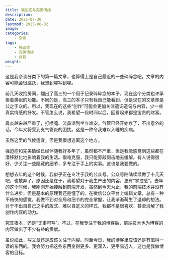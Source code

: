 ```yaml
---
title: 强迫症与完美情结
description: 
date: 2025-07-30
lastmod: 2025-08-02
image: 
categories:
    - 杂谈
tags:
    - 强迫症
    - 完美情结
    - 自我
weight: 
---
```


这是我杂谈分类下的第一篇文章，也算得上是自己最近的一些碎碎念吧，文章的内容可能会很跳跃，我想到哪写到哪。

前几天收拾房间，翻出了高三的一个用于记录碎碎念的本子，现在这个分类也许承担着类似的功能。不同的是，高三的本子只有我自己能看到，但是现在的文章却是公之于众的。所以，我现在的这些“创作”可能会更加关注遣词造句与内容，少一些真实情感的抒发。不管怎么说，我希望一段时间以后，回看起来都是宝贵的财富。

鼻炎越来越严重了，打喷嚏、流鼻涕到坐立难安。气管已经开始疼了，不出意外的话，今年又将受到支气管炎的困扰。这是一种令我难以入睡的疾病。

虽然这里的气候适宜，但是我很想逃离这个地方。

强迫症和完美情结已经伴随我好多年了，虽然都不严重，但是我能感觉到这些都在潜移默化地影响着我的生活。很难克服，我只能旁敲侧击地去缓解。有人说得很好，少关注一些隐藏的细节，多专注于手上的实事。这也是我要做的。

想想去年的这个时候，我似乎正在专注于我的公众号。公众号陆陆续续做了十几天吧，也放弃了。原因还是在于，我希望对于我生产出的内容，更有“掌控感”。去年的这个时候，我刚刚开始接触到前端开发，虽然到今天为止，我的前端技术并没有什么进步，但是基本的原理我还是懂了的。在微信公众平台上编辑文章，总有一种不畅快的感觉，我做不到对全局和细节的完全掌握，让我渐渐萌生了退却的想法。对于不出自自己之手的版式、难以自定义的样式，我都不是很喜欢，甚至消解了我创作内容的动力。

究其根本，还是“无事可写”。不过，在我专注于我的博客后，前端技术也为博客的内容做出了不少有益的贡献。

虽说如此，写文章还是应该关注于内容。时至今日，我的博客里应该还是有值得一读的东西的。我会努力把这些东西变得更多、更深入、更平易近人，这也是我做博客的目标。
